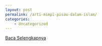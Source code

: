 ```yaml
---
layout: post
permalink: /arti-mimpi-pisau-dalam-islam/
categories:
    - Uncategorized
---
```


[Baca Selengkapnya](/08)